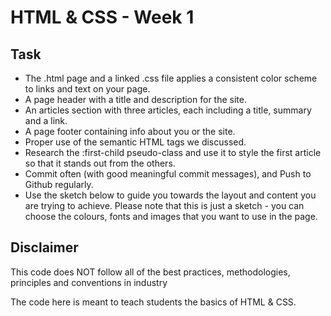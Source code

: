 # HTML & CSS - Week 1

## Task

- The .html page and a linked .css file applies a consistent color scheme to links and text on your page.
- A page header with a title and description for the site.
- An articles section with three articles, each including a title, summary and a link.
- A page footer containing info about you or the site.
- Proper use of the semantic HTML tags we discussed.
- Research the :first-child pseudo-class and use it to style the first article so that it stands out from the others.
- Commit often (with good meaningful commit messages), and Push to Github regularly.
- Use the sketch below to guide you towards the layout and content you are trying to achieve. Please note that this is just a sketch - you can choose the colours, fonts and images that you want to use in the page.

## Disclaimer

This code does NOT follow all of the best practices, methodologies, principles and conventions in industry

The code here is meant to teach students the basics of HTML & CSS.

